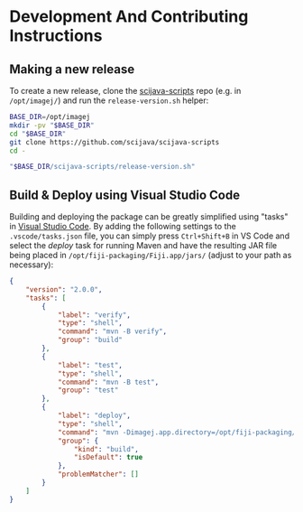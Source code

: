 Development And Contributing Instructions
=========================================

Making a new release
--------------------

To create a new release, clone the [scijava-scripts][gh_scijava-scripts] repo
(e.g. in `/opt/imagej/`) and run the `release-version.sh` helper:

```bash
BASE_DIR=/opt/imagej
mkdir -pv "$BASE_DIR"
cd "$BASE_DIR"
git clone https://github.com/scijava/scijava-scripts
cd -

"$BASE_DIR/scijava-scripts/release-version.sh"
```

Build & Deploy using Visual Studio Code
---------------------------------------

Building and deploying the package can be greatly simplified using "tasks" in
[Visual Studio Code][www_vscode]. By adding the following settings to the
`.vscode/tasks.json` file, you can simply press `Ctrl+Shift+B` in VS Code and
select the *deploy* task for running Maven and have the resulting JAR file being
placed in `/opt/fiji-packaging/Fiji.app/jars/` (adjust to your path as
necessary):

```json
{
    "version": "2.0.0",
    "tasks": [
        {
            "label": "verify",
            "type": "shell",
            "command": "mvn -B verify",
            "group": "build"
        },
        {
            "label": "test",
            "type": "shell",
            "command": "mvn -B test",
            "group": "test"
        },
        {
            "label": "deploy",
            "type": "shell",
            "command": "mvn -Dimagej.app.directory=/opt/fiji-packaging/Fiji.app",
            "group": {
                "kind": "build",
                "isDefault": true
            },
            "problemMatcher": []
        }
    ]
}
```

[gh_scijava-scripts]: https://github.com/scijava/scijava-scripts
[www_vscode]: https://code.visualstudio.com/
